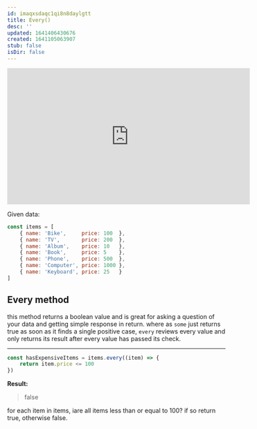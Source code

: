 ```yaml
---
id: imaqxsdaqc1qi8n8daylgtt
title: Every()
desc: ''
updated: 1641406430676
created: 1641105063907
stub: false
isDir: false
---
```



<center>
	<iframe width="560" height="315" src="https://www.youtube.com/embed/R8rmfD9Y5-c" frameborder="0" allow="accelerometer; autoplay; encrypted-media; gyroscope; picture-in-picture" allowfullscreen></iframe>
</center>

Given data:

```javascript
const items = [
    { name: 'Bike',     price: 100  },
    { name: 'TV',       price: 200  },
    { name: 'Album',    price: 10   },
    { name: 'Book',     price: 5    },
    { name: 'Phone',    price: 500  },
    { name: 'Computer', price: 1000 },
    { name: 'Keyboard', price: 25   }
]
```

## Every method

this method returns a boolean value and is great for asking a question of your data and getting simple response in return. where as `some` just returns true as soon as it finds a single positive case, `every` reviews every value and only returns its result after every value has passed its check.

---

```js
const hasExpensiveItems = items.every((item) => {
    return item.price <= 100
})
```

**Result:**

> false

for each item in items, iare all items less than or equal to 100? if so return true, otherwise false. 
